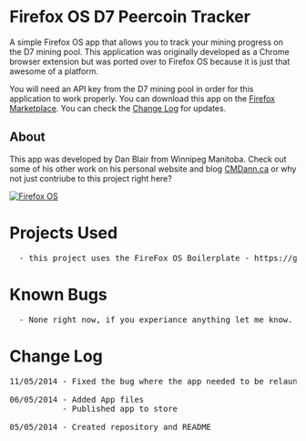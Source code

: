 Firefox OS D7 Peercoin Tracker
==============================

A simple Firefox OS app that allows you to track your mining progress on the D7 mining pool. This application was originally developed as a Chrome browser extension but was ported over to Firefox OS because it is just that awesome of a platform.

You will need an API key from the D7 mining pool in order for this application to work properly. You can download this app on the <a href="https://marketplace.firefox.com/app/d7-peercoin-tracker/">Firefox Marketplace</a>. You can check the <a href="https://github.com/CMDann/Peer-Coin-Tracker-FirefoxOS-App/blob/master/README.md#change-log">Change Log</a> for updates.

About
-----
This app was developed by Dan Blair from Winnipeg Manitoba. Check out some of his other work on his personal website and blog <a href="http://cmdann.ca">CMDann.ca</a> or why not just contriube to this project right here?

<a href="http://affiliates.mozilla.org/link/banner/46614"><img src="http://affiliates.mozilla.org/media/uploads/banners/21667af8d37e6766384104cdd8f96ee479e56221.png" alt="Firefox OS" /></a>

Projects Used
=============
<pre>
  - this project uses the FireFox OS Boilerplate - https://github.com/robnyman/Firefox-OS-Boilerplate-App
</pre>

Known Bugs
==========
<pre>
  - None right now, if you experiance anything let me know.
</pre>

Change Log
==========
<pre>
11/05/2014 - Fixed the bug where the app needed to be relaunched

06/05/2014 - Added App files
           - Published app to store

05/05/2014 - Created repository and README
</pre>
